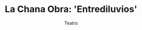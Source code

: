 ---
layout: post
title: "La Chana Obra: 'Entrediluvios'"
subtitle: "Teatro"
background: "/img/posts/bg-calasparra.jpg"
eventdate: 2019-01-29 10:00:00 +0100
category: "local"
tags: "calasparra"
placeName: "Auditorio Municipal de Calasparra"
placeMapsUrl: https://www.google.es/maps/search/calle%20huerto%20calasparra?hl=en&source=opensearch
---